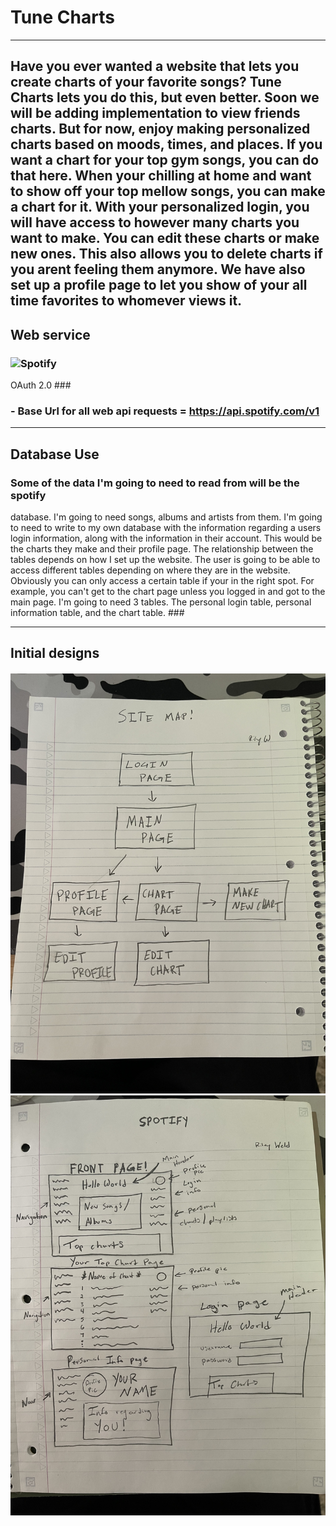 # Tune Charts #

---------------
Have you ever wanted a website that lets you create charts of your 
favorite songs? Tune Charts lets you do this, but even better. Soon we 
will be adding implementation to view friends charts. But for now, enjoy 
making personalized charts based on moods, times, and places. If you want 
a chart for your top gym songs, you can do that here. When your chilling 
at home and want to show off your top mellow songs, you can make a chart 
for it. With your personalized login, you will have access to however many 
charts you want to make. You can edit these charts or make new ones. This 
also allows you to delete charts if you arent feeling them anymore. We 
have also set up a profile page to let you show of your all time favorites 
to whomever views it.
---------------

## Web service ##
### ![Spotify](https://developer.spotify.com/documentation/web-api/) 
OAuth 2.0 ###

### - Base Url for all web api requests = https://api.spotify.com/v1 ###

---------------
## Database Use ##
### Some of the data I'm going to need to read from will be the spotify 
database. I'm going to need songs, albums and artists from them. I'm going 
to need to write to my own database with the information regarding a users 
login information, along with the information in their account. This would 
be the charts they make and their profile page. The relationship between 
the tables depends on how I set up the website. The user is going to be 
able to access different tables depending on where they are in the 
website. Obviously you can only access a certain table if your in the 
right spot. For example, you can't get to the chart page unless you logged 
in and got to the main page. I'm going to need 3 tables. The personal 
login table, personal information table, and the chart table.  ###

---------------
## Initial designs ##
###### ![SITE MAP](../docs/siteLayout.jpeg) ![SAMPLE LAYOUT](../docs/samplePage.jpeg) ######
